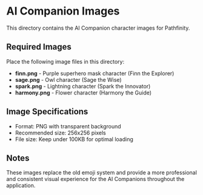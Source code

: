 # AI Companion Images

This directory contains the AI Companion character images for Pathfinity.

## Required Images

Place the following image files in this directory:

- **finn.png** - Purple superhero mask character (Finn the Explorer)
- **sage.png** - Owl character (Sage the Wise)
- **spark.png** - Lightning character (Spark the Innovator)
- **harmony.png** - Flower character (Harmony the Guide)

## Image Specifications

- Format: PNG with transparent background
- Recommended size: 256x256 pixels
- File size: Keep under 100KB for optimal loading

## Notes

These images replace the old emoji system and provide a more professional and consistent visual experience for the AI Companions throughout the application.